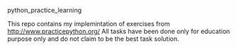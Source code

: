 python_practice_learning

This repo contains my implemintation of exercises from http://www.practicepython.org/
All tasks have been done only for education purpose only and do not claim to be the best task solution.
